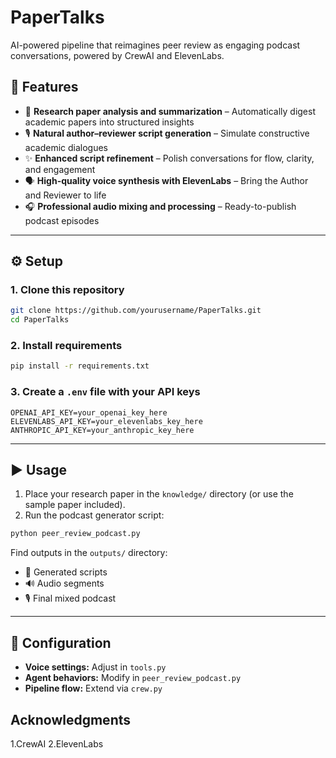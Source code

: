 # PaperTalks

AI-powered pipeline that reimagines peer review as engaging podcast conversations, powered by CrewAI and ElevenLabs.

## 🚀 Features

- 📄 **Research paper analysis and summarization** – Automatically digest academic papers into structured insights
- 🎙️ **Natural author–reviewer script generation** – Simulate constructive academic dialogues
- ✨ **Enhanced script refinement** – Polish conversations for flow, clarity, and engagement
- 🗣️ **High-quality voice synthesis with ElevenLabs** – Bring the Author and Reviewer to life
- 🎧 **Professional audio mixing and processing** – Ready-to-publish podcast episodes

---

## ⚙️ Setup

### 1. Clone this repository
```bash
git clone https://github.com/yourusername/PaperTalks.git
cd PaperTalks
```

### 2. Install requirements
```bash
pip install -r requirements.txt
```

### 3. Create a `.env` file with your API keys
```env
OPENAI_API_KEY=your_openai_key_here
ELEVENLABS_API_KEY=your_elevenlabs_key_here
ANTHROPIC_API_KEY=your_anthropic_key_here
```

---

## ▶️ Usage

1. Place your research paper in the `knowledge/` directory (or use the sample paper included).
2. Run the podcast generator script:
```bash
python peer_review_podcast.py
```

Find outputs in the `outputs/` directory:

- 📝 Generated scripts
- 🔊 Audio segments
- 🎙️ Final mixed podcast

---

## 🔧 Configuration

- **Voice settings:** Adjust in `tools.py`
- **Agent behaviors:** Modify in `peer_review_podcast.py`
- **Pipeline flow:** Extend via `crew.py`

## Acknowledgments
1.CrewAI
2.ElevenLabs